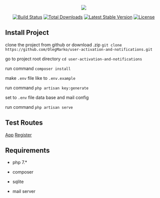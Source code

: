 <p align="center"><img src="https://laravel.com/assets/img/components/logo-laravel.svg"></p>

<p align="center">
<a href="https://travis-ci.org/laravel/framework"><img src="https://travis-ci.org/laravel/framework.svg" alt="Build Status"></a>
<a href="https://packagist.org/packages/laravel/framework"><img src="https://poser.pugx.org/laravel/framework/d/total.svg" alt="Total Downloads"></a>
<a href="https://packagist.org/packages/laravel/framework"><img src="https://poser.pugx.org/laravel/framework/v/stable.svg" alt="Latest Stable Version"></a>
<a href="https://packagist.org/packages/laravel/framework"><img src="https://poser.pugx.org/laravel/framework/license.svg" alt="License"></a>
</p>

## Install Project

clone the project from github or download .zip `git clone https://github.com/OlegMarko/user-activation-and-notifications.git`

go to project root directory `cd user-activation-and-notifications`

run command `composer install`

make `.env` file like to `.env.example`

run command `php artisan key:generate`

set to `.env` file data base and mail config

run command `php artisan serve`

## Test Routes

[App](http://127.0.0.1:8000)
[Register](http://127.0.0.1:8000/register)

## Requirements

- php 7.*

- composer

- sqlite

- mail server
